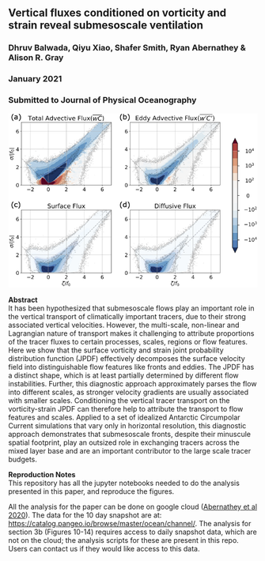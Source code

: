## Vertical fluxes conditioned on vorticity and strain reveal submesoscale ventilation  
### Dhruv Balwada, Qiyu Xiao, Shafer Smith, Ryan Abernathey & Alison R. Gray  
### January 2021  
### Submitted to Journal of Physical Oceanography  


![Flux contributions in vorticity-strain space (Figure 11 in paper)](figure11.png)   

**Abstract**  
It has been hypothesized that submesoscale flows play an important role in the vertical transport of climatically important tracers, due to their strong associated vertical velocities. However, the multi-scale, non-linear and Lagrangian nature of transport makes it challenging to attribute proportions of the tracer fluxes to certain processes, scales, regions or flow features.
Here we show that the surface vorticity and strain joint probability distribution function (JPDF) effectively decomposes the surface velocity field into distinguishable flow features like fronts and eddies. 
The JPDF has a distinct shape, which is at least partially determined by  different flow instabilities. 
Further, this diagnostic approach approximately parses the flow into different scales, as stronger velocity gradients are usually associated with smaller scales. Conditioning the vertical tracer transport on the vorticity-strain JPDF can therefore help to attribute the transport to flow features and scales.
Applied to a set of idealized Antarctic Circumpolar Current simulations that vary only in horizontal resolution, this diagnostic approach demonstrates that submesoscale fronts, despite their minuscule spatial footprint, play an outsized role in exchanging tracers across the mixed layer base and are an important contributor to the large scale tracer budgets.




**Reproduction Notes**  
This repository has all the jupyter notebooks needed to do the analysis presented in this paper, and reproduce the figures. 

All the analysis for the paper can be done on google cloud ([Abernathey et al 2020](https://www.authorea.com/doi/full/10.22541/au.160443768.88917719/v2)). The data for the 10 day snapshot are at: https://catalog.pangeo.io/browse/master/ocean/channel/. The analysis for section 3b (Figures 10-14) requires access to daily snapshot data, which are not on the cloud; the analysis scripts for these are present in this repo. Users can contact us if they would like access to this data. 

